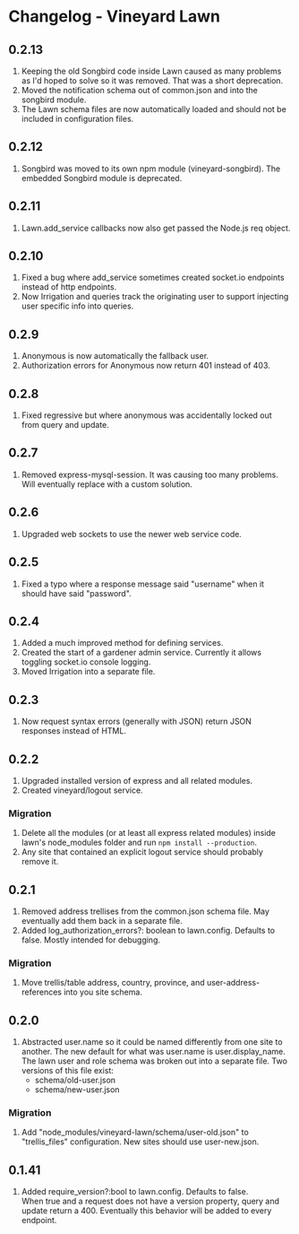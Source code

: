 # Changelog - Vineyard Lawn #

## 0.2.13 ##
1. Keeping the old Songbird code inside Lawn caused as many problems as I'd hoped to solve so it was removed.
   That was a short deprecation.
2. Moved the notification schema out of common.json and into the songbird module.
3. The Lawn schema files are now automatically loaded and should not be included in configuration files.

## 0.2.12 ##
1. Songbird was moved to its own npm module (vineyard-songbird).  The embedded Songbird module is deprecated.

## 0.2.11 ##
1. Lawn.add_service callbacks now also get passed the Node.js req object.

## 0.2.10 ##
1. Fixed a bug where add_service sometimes created socket.io endpoints instead of http endpoints.
2. Now Irrigation and queries track the originating user to support injecting user specific info into queries.

## 0.2.9 ##
1. Anonymous is now automatically the fallback user.
2. Authorization errors for Anonymous now return 401 instead of 403.

## 0.2.8 ##
1. Fixed regressive but where anonymous was accidentally locked out from query and update.

## 0.2.7 ##
1. Removed express-mysql-session.  It was causing too many problems.  Will eventually replace with a custom solution.

## 0.2.6 ##
1. Upgraded web sockets to use the newer web service code.

## 0.2.5 ##
1. Fixed a typo where a response message said "username" when it should have said "password".

## 0.2.4 ##
1. Added a much improved method for defining services.
2. Created the start of a gardener admin service.  Currently it allows toggling socket.io console logging.
3. Moved Irrigation into a separate file.

## 0.2.3 ##
1. Now request syntax errors (generally with JSON) return JSON responses instead of HTML.

## 0.2.2 ##
1. Upgraded installed version of express and all related modules.
2. Created vineyard/logout service.

### Migration ###
  1. Delete all the modules (or at least all express related modules) inside lawn's node_modules folder
  and run `npm install --production`. 
  2. Any site that contained an explicit logout service should probably remove it.
  
## 0.2.1 ##
1. Removed address trellises from the common.json schema file.  May eventually add them back in a separate file.
2. Added log_authorization_errors?: boolean to lawn.config.  Defaults to false.  Mostly intended for debugging.

### Migration ###
  1. Move trellis/table address, country, province, and user-address-references into you site schema.

## 0.2.0 ##
1. Abstracted user.name so it could be named differently from one site to another.
  The new default for what was user.name is user.display_name.  The lawn user and role
  schema was broken out into a separate file.  Two versions of this file exist:
   * schema/old-user.json
   * schema/new-user.json

### Migration ###
  1. Add "node_modules/vineyard-lawn/schema/user-old.json"
  to "trellis_files" configuration.  New sites should use user-new.json.

## 0.1.41 ##
1. Added require_version?:bool to lawn.config.  Defaults to false.  
When true and a request does not have a version property, query and update return a 400. 
Eventually this behavior will be added to every endpoint. 